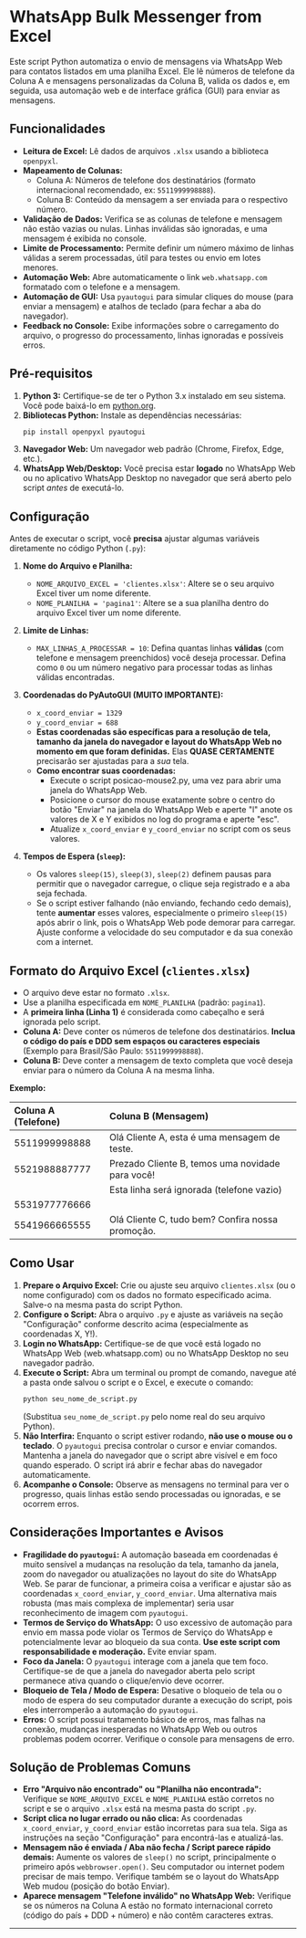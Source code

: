 # WhatsApp Bulk Messenger from Excel

Este script Python automatiza o envio de mensagens via WhatsApp Web para contatos listados em uma planilha Excel. Ele lê números de telefone da Coluna A e mensagens personalizadas da Coluna B, valida os dados e, em seguida, usa automação web e de interface gráfica (GUI) para enviar as mensagens.

## Funcionalidades

*   **Leitura de Excel:** Lê dados de arquivos `.xlsx` usando a biblioteca `openpyxl`.
*   **Mapeamento de Colunas:**
    *   Coluna A: Números de telefone dos destinatários (formato internacional recomendado, ex: `5511999998888`).
    *   Coluna B: Conteúdo da mensagem a ser enviada para o respectivo número.
*   **Validação de Dados:** Verifica se as colunas de telefone e mensagem não estão vazias ou nulas. Linhas inválidas são ignoradas, e uma mensagem é exibida no console.
*   **Limite de Processamento:** Permite definir um número máximo de linhas válidas a serem processadas, útil para testes ou envio em lotes menores.
*   **Automação Web:** Abre automaticamente o link `web.whatsapp.com` formatado com o telefone e a mensagem.
*   **Automação de GUI:** Usa `pyautogui` para simular cliques do mouse (para enviar a mensagem) e atalhos de teclado (para fechar a aba do navegador).
*   **Feedback no Console:** Exibe informações sobre o carregamento do arquivo, o progresso do processamento, linhas ignoradas e possíveis erros.

## Pré-requisitos

1.  **Python 3:** Certifique-se de ter o Python 3.x instalado em seu sistema. Você pode baixá-lo em [python.org](https://www.python.org/).
2.  **Bibliotecas Python:** Instale as dependências necessárias:
    ```bash
    pip install openpyxl pyautogui
    ```
3.  **Navegador Web:** Um navegador web padrão (Chrome, Firefox, Edge, etc.).
4.  **WhatsApp Web/Desktop:** Você precisa estar **logado** no WhatsApp Web ou no aplicativo WhatsApp Desktop no navegador que será aberto pelo script *antes* de executá-lo.

## Configuração

Antes de executar o script, você **precisa** ajustar algumas variáveis diretamente no código Python (`.py`):

1.  **Nome do Arquivo e Planilha:**
    *   `NOME_ARQUIVO_EXCEL = 'clientes.xlsx'`: Altere se o seu arquivo Excel tiver um nome diferente.
    *   `NOME_PLANILHA = 'pagina1'`: Altere se a sua planilha dentro do arquivo Excel tiver um nome diferente.

2.  **Limite de Linhas:**
    *   `MAX_LINHAS_A_PROCESSAR = 10`: Defina quantas linhas **válidas** (com telefone e mensagem preenchidos) você deseja processar. Defina como `0` ou um número negativo para processar todas as linhas válidas encontradas.

3.  **Coordenadas do PyAutoGUI (MUITO IMPORTANTE):**
    *   `x_coord_enviar = 1329`
    *   `y_coord_enviar = 688`
    *   **Estas coordenadas são específicas para a resolução de tela, tamanho da janela do navegador e layout do WhatsApp Web no momento em que foram definidas.** Elas **QUASE CERTAMENTE** precisarão ser ajustadas para a *sua* tela.
    *   **Como encontrar suas coordenadas:**
        *   Execute o script posicao-mouse2.py, uma vez para abrir uma janela do WhatsApp Web.
        *   Posicione o cursor do mouse exatamente sobre o centro do botão "Enviar" na janela do WhatsApp Web e aperte "l" anote os valores de X e Y exibidos no log do programa e aperte "esc".
        *   Atualize `x_coord_enviar` e `y_coord_enviar` no script com os seus valores.

4.  **Tempos de Espera (`sleep`):**
    *   Os valores `sleep(15)`, `sleep(3)`, `sleep(2)` definem pausas para permitir que o navegador carregue, o clique seja registrado e a aba seja fechada.
    *   Se o script estiver falhando (não enviando, fechando cedo demais), tente **aumentar** esses valores, especialmente o primeiro `sleep(15)` após abrir o link, pois o WhatsApp Web pode demorar para carregar. Ajuste conforme a velocidade do seu computador e da sua conexão com a internet.

## Formato do Arquivo Excel (`clientes.xlsx`)

*   O arquivo deve estar no formato `.xlsx`.
*   Use a planilha especificada em `NOME_PLANILHA` (padrão: `pagina1`).
*   A **primeira linha (Linha 1)** é considerada como cabeçalho e será ignorada pelo script.
*   **Coluna A:** Deve conter os números de telefone dos destinatários. **Inclua o código do país e DDD sem espaços ou caracteres especiais** (Exemplo para Brasil/São Paulo: `5511999998888`).
*   **Coluna B:** Deve conter a mensagem de texto completa que você deseja enviar para o número da Coluna A na mesma linha.

**Exemplo:**

| Coluna A (Telefone) | Coluna B (Mensagem)                                    |
| :------------------ | :----------------------------------------------------- |
| 5511999998888       | Olá Cliente A, esta é uma mensagem de teste.           |
| 5521988887777       | Prezado Cliente B, temos uma novidade para você!       |
|                     | Esta linha será ignorada (telefone vazio)              |
| 5531977776666       |                                                        | <-- Esta linha será ignorada (mensagem vazia)
| 5541966665555       | Olá Cliente C, tudo bem? Confira nossa promoção. |

## Como Usar

1.  **Prepare o Arquivo Excel:** Crie ou ajuste seu arquivo `clientes.xlsx` (ou o nome configurado) com os dados no formato especificado acima. Salve-o na mesma pasta do script Python.
2.  **Configure o Script:** Abra o arquivo `.py` e ajuste as variáveis na seção "Configuração" conforme descrito acima (especialmente as coordenadas X, Y!).
3.  **Login no WhatsApp:** Certifique-se de que você está logado no WhatsApp Web (web.whatsapp.com) ou no WhatsApp Desktop no seu navegador padrão.
4.  **Execute o Script:** Abra um terminal ou prompt de comando, navegue até a pasta onde salvou o script e o Excel, e execute o comando:
    ```bash
    python seu_nome_de_script.py
    ```
    (Substitua `seu_nome_de_script.py` pelo nome real do seu arquivo Python).
5.  **Não Interfira:** Enquanto o script estiver rodando, **não use o mouse ou o teclado**. O `pyautogui` precisa controlar o cursor e enviar comandos. Mantenha a janela do navegador que o script abre visível e em foco quando esperado. O script irá abrir e fechar abas do navegador automaticamente.
6.  **Acompanhe o Console:** Observe as mensagens no terminal para ver o progresso, quais linhas estão sendo processadas ou ignoradas, e se ocorrem erros.

## Considerações Importantes e Avisos

*   **Fragilidade do `pyautogui`:** A automação baseada em coordenadas é muito sensível a mudanças na resolução da tela, tamanho da janela, zoom do navegador ou atualizações no layout do site do WhatsApp Web. Se parar de funcionar, a primeira coisa a verificar e ajustar são as coordenadas `x_coord_enviar`, `y_coord_enviar`. Uma alternativa mais robusta (mas mais complexa de implementar) seria usar reconhecimento de imagem com `pyautogui`.
*   **Termos de Serviço do WhatsApp:** O uso excessivo de automação para envio em massa pode violar os Termos de Serviço do WhatsApp e potencialmente levar ao bloqueio da sua conta. **Use este script com responsabilidade e moderação.** Evite enviar spam.
*   **Foco da Janela:** O `pyautogui` interage com a janela que tem foco. Certifique-se de que a janela do navegador aberta pelo script permanece ativa quando o clique/envio deve ocorrer.
*   **Bloqueio de Tela / Modo de Espera:** Desative o bloqueio de tela ou o modo de espera do seu computador durante a execução do script, pois eles interromperão a automação do `pyautogui`.
*   **Erros:** O script possui tratamento básico de erros, mas falhas na conexão, mudanças inesperadas no WhatsApp Web ou outros problemas podem ocorrer. Verifique o console para mensagens de erro.

## Solução de Problemas Comuns

*   **Erro "Arquivo não encontrado" ou "Planilha não encontrada":** Verifique se `NOME_ARQUIVO_EXCEL` e `NOME_PLANILHA` estão corretos no script e se o arquivo `.xlsx` está na mesma pasta do script `.py`.
*   **Script clica no lugar errado ou não clica:** As coordenadas `x_coord_enviar`, `y_coord_enviar` estão incorretas para sua tela. Siga as instruções na seção "Configuração" para encontrá-las e atualizá-las.
*   **Mensagem não é enviada / Aba não fecha / Script parece rápido demais:** Aumente os valores de `sleep()` no script, principalmente o primeiro após `webbrowser.open()`. Seu computador ou internet podem precisar de mais tempo. Verifique também se o layout do WhatsApp Web mudou (posição do botão Enviar).
*   **Aparece mensagem "Telefone inválido" no WhatsApp Web:** Verifique se os números na Coluna A estão no formato internacional correto (código do país + DDD + número) e não contêm caracteres extras.

---
